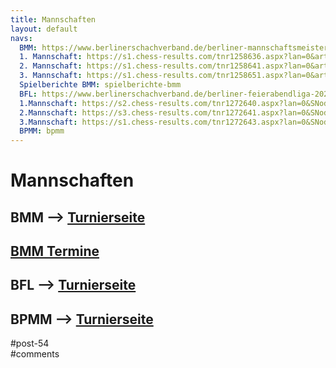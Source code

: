 ```yaml
---
title: Mannschaften 
layout: default
navs:
  BMM: https://www.berlinerschachverband.de/berliner-mannschaftsmeisterschaft-2025-2026.html
  1. Mannschaft: https://s1.chess-results.com/tnr1258636.aspx?lan=0&art=0&turdet=YES&SNode=S0
  2. Mannschaft: https://s1.chess-results.com/tnr1258641.aspx?lan=0&art=0&turdet=YES&SNode=S0
  3. Mannschaft: https://s1.chess-results.com/tnr1258651.aspx?lan=0&art=0&turdet=YES&SNode=S0
  Spielberichte BMM: spielberichte-bmm
  BFL: https://www.berlinerschachverband.de/berliner-feierabendliga-2025-2026.html
  1.Mannschaft: https://s2.chess-results.com/tnr1272640.aspx?lan=0&SNode=S0
  2.Mannschaft: https://s3.chess-results.com/tnr1272641.aspx?lan=0&SNode=S0
  3.Mannschaft: https://s1.chess-results.com/tnr1272643.aspx?lan=0&SNode=S0
  BPMM: bpmm
---
```

<div class="post-54 page type-page status-publish hentry" id="post-54">
<h1 class="entry-title">Mannschaften</h1>
<div class="entry-content">
<h2>BMM –&gt; <a href="http://www.mattzug.de/bmm/" rel="noopener" target="_blank">Turnierseite</a></h2>
<h2><a href="http://www.narva-schach.de/wordpress/termine/bmm-termine/">BMM Termine</a></h2>
<h2>BFL –&gt; <a href="http://www.mattzug.de/bfl/" rel="noopener" target="_blank">Turnierseite</a></h2>
<h2>BPMM –&gt; <a href="http://www.narva-schach.de/wordpress/mannschaften/bpmm/">Turnierseite</a></h2>
</div><!-- .entry-content -->
</div> #post-54 
<div id="comments">
</div> #comments 
